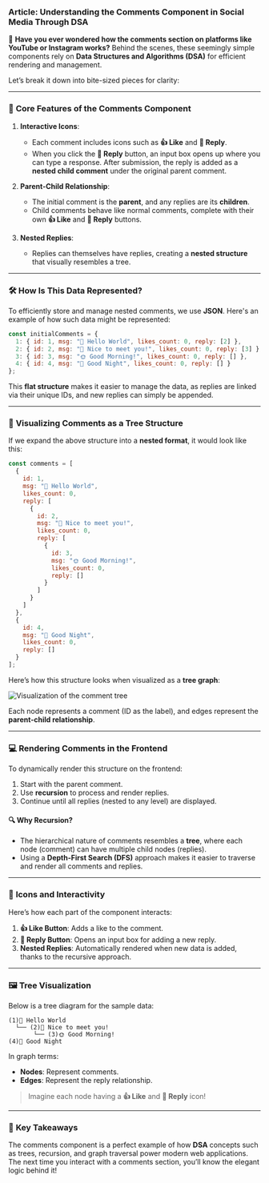 ### Article: **Understanding the Comments Component in Social Media Through DSA**

📝 **Have you ever wondered how the comments section on platforms like YouTube or Instagram works?** Behind the scenes, these seemingly simple components rely on **Data Structures and Algorithms (DSA)** for efficient rendering and management.  

Let’s break it down into bite-sized pieces for clarity:  

---

### 🚀 **Core Features of the Comments Component**  

1. **Interactive Icons**:  
   - Each comment includes icons such as **👍 Like** and **💬 Reply**.  
   - When you click the **💬 Reply** button, an input box opens up where you can type a response. After submission, the reply is added as a **nested child comment** under the original parent comment.  

2. **Parent-Child Relationship**:  
   - The initial comment is the **parent**, and any replies are its **children**.  
   - Child comments behave like normal comments, complete with their own **👍 Like** and **💬 Reply** buttons.  

3. **Nested Replies**:  
   - Replies can themselves have replies, creating a **nested structure** that visually resembles a tree.  

---

### 🛠️ **How Is This Data Represented?**  

To efficiently store and manage nested comments, we use **JSON**. Here's an example of how such data might be represented:  

```javascript
const initialComments = {
  1: { id: 1, msg: "👋 Hello World", likes_count: 0, reply: [2] },
  2: { id: 2, msg: "💬 Nice to meet you!", likes_count: 0, reply: [3] },
  3: { id: 3, msg: "🌞 Good Morning!", likes_count: 0, reply: [] },
  4: { id: 4, msg: "🌙 Good Night", likes_count: 0, reply: [] }
};
```  

This **flat structure** makes it easier to manage the data, as replies are linked via their unique IDs, and new replies can simply be appended.  

---

### 🌳 **Visualizing Comments as a Tree Structure**  

If we expand the above structure into a **nested format**, it would look like this:  

```javascript
const comments = [
  {
    id: 1,
    msg: "👋 Hello World",
    likes_count: 0,
    reply: [
      {
        id: 2,
        msg: "💬 Nice to meet you!",
        likes_count: 0,
        reply: [
          {
            id: 3,
            msg: "🌞 Good Morning!",
            likes_count: 0,
            reply: []
          }
        ]
      }
    ]
  },
  {
    id: 4,
    msg: "🌙 Good Night",
    likes_count: 0,
    reply: []
  }
];
```

Here’s how this structure looks when visualized as a **tree graph**:  

![Visualization of the comment tree](attachment:graph_image_placeholder)  

Each node represents a comment (ID as the label), and edges represent the **parent-child relationship**.  

---

### 💻 **Rendering Comments in the Frontend**  

To dynamically render this structure on the frontend:  
1. Start with the parent comment.
2. Use **recursion** to process and render replies.
3. Continue until all replies (nested to any level) are displayed.  

#### 🔍 Why Recursion?  
- The hierarchical nature of comments resembles a **tree**, where each node (comment) can have multiple child nodes (replies).  
- Using a **Depth-First Search (DFS)** approach makes it easier to traverse and render all comments and replies.  

---

### 🌟 **Icons and Interactivity**  

Here’s how each part of the component interacts:  
1. **👍 Like Button**: Adds a like to the comment.  
2. **💬 Reply Button**: Opens an input box for adding a new reply.  
3. **Nested Replies**: Automatically rendered when new data is added, thanks to the recursive approach.  

---

### 🖼️ **Tree Visualization**

Below is a tree diagram for the sample data:  

```
(1)👋 Hello World
  └── (2)💬 Nice to meet you!
       └── (3)🌞 Good Morning!
(4)🌙 Good Night
```

In graph terms:
- **Nodes**: Represent comments.
- **Edges**: Represent the reply relationship.  

> Imagine each node having a **👍 Like** and **💬 Reply** icon!  

---

### 🎯 **Key Takeaways**  

The comments component is a perfect example of how **DSA** concepts such as trees, recursion, and graph traversal power modern web applications. The next time you interact with a comments section, you’ll know the elegant logic behind it!  

